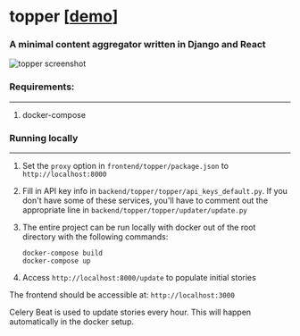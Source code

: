 # topper [[demo](https://topper.fulcircle.io)]
### A minimal content aggregator written in Django and React

![topper screenshot](https://www.fulcircle.io/images/topper.png)

### Requirements: 
---
1. docker-compose


### Running locally
---
1. Set the `proxy` option in `frontend/topper/package.json` to `http://localhost:8000`

2. Fill in API key info in `backend/topper/topper/api_keys_default.py`.  If you don't have some of these services, you'll have to comment out the appropriate line in `backend/topper/topper/updater/update.py`
 
3. The entire project can be run locally with docker out of the root directory with the following commands:
    ```
    docker-compose build
    docker-compose up
    ```

4. Access `http://localhost:8000/update` to populate initial stories

The frontend should be accessible at: `http://localhost:3000`

Celery Beat is used to update stories every hour.  This will happen automatically in the docker setup.
